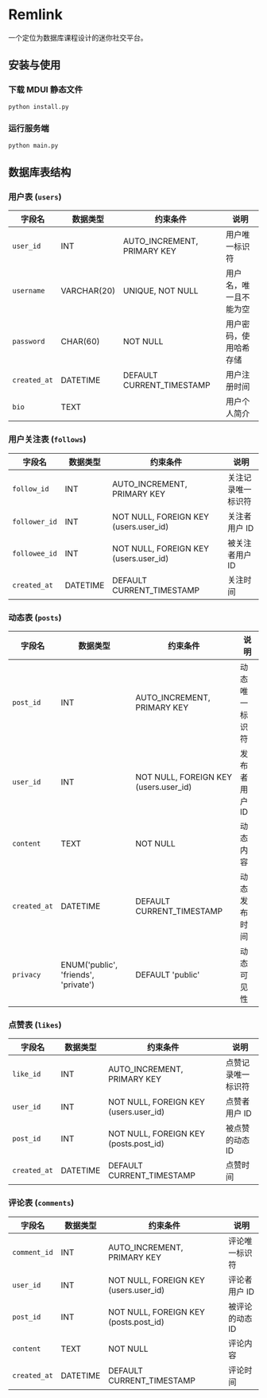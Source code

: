# Remlink

一个定位为数据库课程设计的迷你社交平台。

## 安装与使用

### 下载 MDUI 静态文件

```bash
python install.py
```

### 运行服务端

```bash
python main.py
```

## 数据库表结构

### 用户表 (`users`)

| 字段名       | 数据类型    | 约束条件                    | 说明                   |
| ------------ | ----------- | --------------------------- | ---------------------- |
| `user_id`    | INT         | AUTO_INCREMENT, PRIMARY KEY | 用户唯一标识符         |
| `username`   | VARCHAR(20) | UNIQUE, NOT NULL            | 用户名，唯一且不能为空 |
| `password`   | CHAR(60)    | NOT NULL                    | 用户密码，使用哈希存储 |
| `created_at` | DATETIME    | DEFAULT CURRENT_TIMESTAMP   | 用户注册时间           |
| `bio`        | TEXT        |                             | 用户个人简介           |

### 用户关注表 (`follows`)

| 字段名        | 数据类型 | 约束条件                              | 说明               |
| ------------- | -------- | ------------------------------------- | ------------------ |
| `follow_id`   | INT      | AUTO_INCREMENT, PRIMARY KEY           | 关注记录唯一标识符 |
| `follower_id` | INT      | NOT NULL, FOREIGN KEY (users.user_id) | 关注者用户 ID      |
| `followee_id` | INT      | NOT NULL, FOREIGN KEY (users.user_id) | 被关注者用户 ID    |
| `created_at`  | DATETIME | DEFAULT CURRENT_TIMESTAMP             | 关注时间           |

### 动态表 (`posts`)

| 字段名       | 数据类型                             | 约束条件                              | 说明           |
| ------------ | ------------------------------------ | ------------------------------------- | -------------- |
| `post_id`    | INT                                  | AUTO_INCREMENT, PRIMARY KEY           | 动态唯一标识符 |
| `user_id`    | INT                                  | NOT NULL, FOREIGN KEY (users.user_id) | 发布者用户 ID  |
| `content`    | TEXT                                 | NOT NULL                              | 动态内容       |
| `created_at` | DATETIME                             | DEFAULT CURRENT_TIMESTAMP             | 动态发布时间   |
| `privacy`    | ENUM('public', 'friends', 'private') | DEFAULT 'public'                      | 动态可见性     |

### 点赞表 (`likes`)

| 字段名       | 数据类型 | 约束条件                              | 说明               |
| ------------ | -------- | ------------------------------------- | ------------------ |
| `like_id`    | INT      | AUTO_INCREMENT, PRIMARY KEY           | 点赞记录唯一标识符 |
| `user_id`    | INT      | NOT NULL, FOREIGN KEY (users.user_id) | 点赞者用户 ID      |
| `post_id`    | INT      | NOT NULL, FOREIGN KEY (posts.post_id) | 被点赞的动态 ID    |
| `created_at` | DATETIME | DEFAULT CURRENT_TIMESTAMP             | 点赞时间           |

### 评论表 (`comments`)

| 字段名       | 数据类型 | 约束条件                              | 说明            |
| ------------ | -------- | ------------------------------------- | --------------- |
| `comment_id` | INT      | AUTO_INCREMENT, PRIMARY KEY           | 评论唯一标识符  |
| `user_id`    | INT      | NOT NULL, FOREIGN KEY (users.user_id) | 评论者用户 ID   |
| `post_id`    | INT      | NOT NULL, FOREIGN KEY (posts.post_id) | 被评论的动态 ID |
| `content`    | TEXT     | NOT NULL                              | 评论内容        |
| `created_at` | DATETIME | DEFAULT CURRENT_TIMESTAMP             | 评论时间        |

